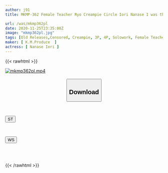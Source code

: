 ```yaml
---
author: j91
title: MKMP-362 Female Teacher Ryo Creampie Circle Iori Nanase I was threatened and raped by the students at school

url: /was/mkmp362pl
date: 2020-11-25T23:35:00Z
image: "mkmp362pl.jpg"
tags: [Old Releases,Censored, Creampie, 3P, 4P, Solowork, Female Teacher, Big Tits, (tag-censored)	]
maker: [ K.M.Produce  ]
actress: [ Nanase Iori ]
---
```



{{< rawhtml >}}

<div class="video" data-videoid="e3grybD7JBFYWgG">
    <a href="javascript:;">
        <img src="/was/mkmp362pl/mkmp362pl.jpg" width="WIDTH" height="HEIGHT" alt="mkmp362pl.mp4" loading="lazy">
    </a>
</div>

<script type="text/javascript" src="https://j91.asia/asset/on-demand-st.js"></script>

<br>
  <link rel="stylesheet" href="https://j91.asia/asset/bs5.css">
  
  <center>
  <button class="btn btn-primary" type="button" data-bs-toggle="collapse" data-bs-target=".multi-collapse" aria-expanded="false" aria-controls="multiCollapseExample1 multiCollapseExample2"><h2>Download</h2></button></center>
</p>
<div class="row">
  <div class="col">
    <div class="collapse multi-collapse" id="multiCollapseExample1">
      <div class="card card-body">
	      	      <br>
<div class="buttons">  
<p><a href="https://streamtape.to/v/e3grybD7JBFYWgG" target="_blank"><button class="btn-hover color-3"><i class="fa fa-download"></i> ST</button></a></p></div>
    </div>
  </div>
</div>
  <div class="col">
    <div class="collapse multi-collapse" id="multiCollapseExample2">
      <div class="card card-body">
	      <br>
<div class="buttons">
<p><a href="https://wolfstream.tv/zci6uk8w5hed" target="_blank"><button class="btn-hover color-8"><i class="fa fa-download"></i> WS</button></a></p></div>
<br><br>
      </div>
    </div>
  </div>
</div>

{{< /rawhtml >}}